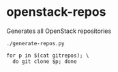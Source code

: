 # openstack-repos
Generates all OpenStack repositories

```
./generate-repos.py

for p in $(cat gitrepos); \
  do git clone $p; done
```
